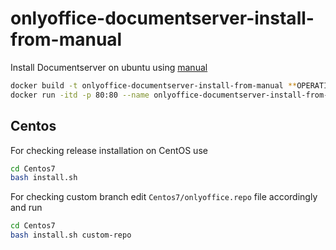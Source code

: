 # onlyoffice-documentserver-install-from-manual

Install Documentserver on ubuntu using [manual](http://helpcenter.onlyoffice.com/server/linux/document/linux-installation.aspx)

```bash
docker build -t onlyoffice-documentserver-install-from-manual **OPERATION_SYSTEM** && \
docker run -itd -p 80:80 --name onlyoffice-documentserver-install-from-manual onlyoffice-documentserver-install-from-manual
```

## Centos

For checking release installation on CentOS use

```bash
cd Centos7
bash install.sh
```

For checking custom branch edit `Centos7/onlyoffice.repo` file accordingly and run

```bash
cd Centos7
bash install.sh custom-repo
```
